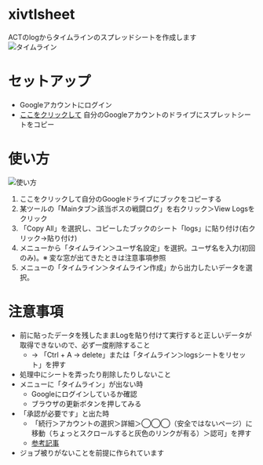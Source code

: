 # xivtlsheet
ACTのlogからタイムラインのスプレッドシートを作成します  
![タイムライン](https://i.imgur.com/Wpwljta.png)


# セットアップ
- Googleアカウントにログイン
- [ここをクリックして](https://docs.google.com/spreadsheets/d/1L8iDIn373U3rOGpw5KPLYQ3oE-U-BjJWxSTcbE4xbJE/copy)
自分のGoogleアカウントのドライブにスプレットシートをコピー

# 使い方
![使い方](https://i.imgur.com/xRyYtho.gif)
1. ここをクリックして自分のGoogleドライブにブックをコピーする
1. 某ツールの「Mainタブ＞該当ボスの戦闘ログ」を右クリック＞View Logsをクリック
1. 「Copy All」を選択し、コピーしたブックのシート「logs」に貼り付け(右クリック→貼り付け)
1. メニューから「タイムライン＞ユーザ名設定」を選択。ユーザ名を入力(初回のみ)。※ 変な窓が出てきたときは注意事項参照
1. メニューの「タイムライン＞タイムライン作成」から出力したいデータを選択。

# 注意事項
- 前に貼ったデータを残したままLogを貼り付けて実行すると正しいデータが取得できないので、必ず一度削除すること	
  - → 「Ctrl + A → delete」または「タイムライン＞logsシートをリセット」を押す
- 処理中にシートを弄ったり削除したりしないこと	
- メニューに「タイムライン」が出ない時	
  - Googleにログインしているか確認
  - ブラウザの更新ボタンを押してみる
- 「承認が必要です」と出た時	
  - 「続行＞アカウントの選択＞詳細＞◯◯◯（安全ではないページ）に移動（ちょっとスクロールすると灰色のリンクが有る）＞認可」を押す
  - [参考記事](https://www.virment.com/step-allow-google-apps-script/)
- ジョブ被りがないことを前提に作られています	
